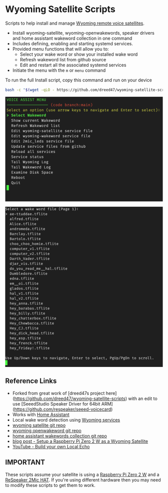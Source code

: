 # Wyoming Satellite Scripts

Scripts to help install and manage [Wyoming remote voice satellites](https://github.com/rhasspy/wyoming-satellite).
* Install wyoming-satellite, wyoming-openwakewords, speaker drivers and home assistant wakeword collection in one command
* Includes defining, enabling and starting systemd services.
* Provided menu functions that will allow you to:
  - Select your wake word or show your installed wake word
  - Refresh wakeword list from github source  
  - Edit and restart all the associated systemd services  
 * Initiate the menu with the ```m``` or ```menu``` command  


To run the full Install script, copy this command and run on your device  
```bash
bash -c "$(wget -qLO - https://github.com/dreed47/wyoming-satellite-scripts/raw/release/scripts/install.sh)"
```

![menu](assets/menu.png)  

![menu](assets/select-wakeword.png)  
## Reference Links
* Forked from great work of [dreed47s project here] (https://github.com/dreed47/wyoming-satellite-scripts) with an edit to use [SeeedStudio Speaker Driver for 64bit ARM] (https://github.com/respeaker/seeed-voicecard)
* Works with [Home Assistant](https://www.home-assistant.io/integrations/wyoming)
* Local wake word detection using [Wyoming services](https://github.com/rhasspy/wyoming#wyoming-projects)
* [wyoming satellite git repo](https://github.com/rhasspy/wyoming-satellite)
* [wyoming openwakeword git repo](https://github.com/rhasspy/wyoming-openwakeword)
* [home assistant wakewords collection git repo](https://github.com/fwartner/home-assistant-wakewords-collection) 
* [blog post - Setup a Raspberry Pi Zero 2 W as a Wyoming Satellite](https://www.slacker-labs.com/setup-a-raspberry-pi-zero-2-w-as-a-wyoming-satellite/)
* [YouTube - Build your own Local Echo](https://www.youtube.com/watch?v=Bd9qlR0mPB0)

## IMPORTANT
These scripts assume your satellite is using a [Raspberry Pi Zero 2 W](https://www.raspberrypi.com/products/raspberry-pi-zero-2-w/) and a [ReSpeaker 2Mic HAT](https://wiki.keyestudio.com/Ks0314_keyestudio_ReSpeaker_2-Mic_Pi_HAT_V1.0).  If you're using different hardware then you may need to modify these scripts to get them to work.


